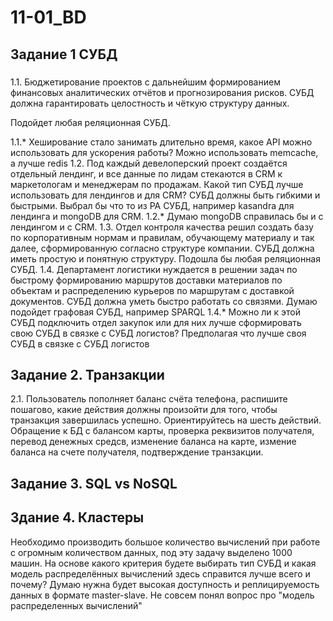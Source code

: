 # 11-01_BD

## Задание 1 СУБД

###
1.1. Бюджетирование проектов с дальнейшим формированием финансовых аналитических отчётов и прогнозирования рисков. СУБД должна гарантировать целостность и чёткую структуру данных.

  Подойдет любая реляционная СУБД.
  
1.1.* Хеширование стало занимать длительно время, какое API можно использовать для ускорения работы?
  Можно использовать memcache, а лучше redis
1.2. Под каждый девелоперский проект создаётся отдельный лендинг, и все данные по лидам стекаются в CRM к маркетологам и менеджерам по продажам. Какой тип СУБД лучше использовать для лендингов и для CRM? СУБД должны быть гибкими и быстрыми.
  Выбрал бы что то из PA СУБД, например kasandra для лендинга и mongoDB для CRM.
1.2.*  Думаю mongoDB справилась бы и с лендингом и с СRM.
1.3. Отдел контроля качества решил создать базу по корпоративным нормам и правилам, обучающему материалу и так далее, сформированную согласно структуре компании. СУБД должна иметь простую и понятную структуру.
  Подошла бы любая реляционная СУБД.
1.4. Департамент логистики нуждается в решении задач по быстрому формированию маршрутов доставки материалов по объектам и распределению курьеров по маршрутам с доставкой документов. СУБД должна уметь быстро работать со связями.
  Думаю подойдет графовая СУБД, например SPARQL
1.4.* Можно ли к этой СУБД подключить отдел закупок или для них лучше сформировать свою СУБД в связке с СУБД логистов?
  Предполагая что лучше своя СУБД в связке с СУБД логистов

## Задание 2. Транзакции
2.1. Пользователь пополняет баланс счёта телефона, распишите пошагово, какие действия должны произойти для того, чтобы транзакция завершилась успешно. Ориентируйтесь на шесть действий.
  Обращение к БД с балансом карты, проверка реквизитов получателя, перевод денежных средсв, изменение баланса на карте, измение баланса на счете получателя, подтверждение транзакции.

## Задание 3. SQL vs NoSQL

## Здание 4. Кластеры
Необходимо производить большое количество вычислений при работе с огромным количеством данных, под эту задачу выделено 1000 машин.
На основе какого критерия будете выбирать тип СУБД и какая модель распределённых вычислений здесь справится лучше всего и почему?
  Думаю нужна будет высокая доступность и реплицируемость данных в формате master-slave. Не совсем понял вопрос про "модель распределенных вычислений"
  
